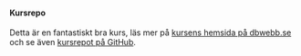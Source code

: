 #### Kursrepo

Detta är en fantastiskt bra kurs, läs mer på [kursens hemsida på dbwebb.se](https://dbwebb.se/kurser/design-v2) och se även [kursrepot på GitHub](https://github.com/dbwebb-se/design).
